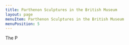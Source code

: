 ```yaml
---
title: Parthenon Sculptures in the British Museum
layout: page
menuItem: Parthenon Sculptures in the British Museum
menuPosition: 5
---
```



The P

